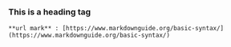 ### This is a heading tag

```
**url mark** : [https://www.markdownguide.org/basic-syntax/](https://www.markdownguide.org/basic-syntax/)

```
